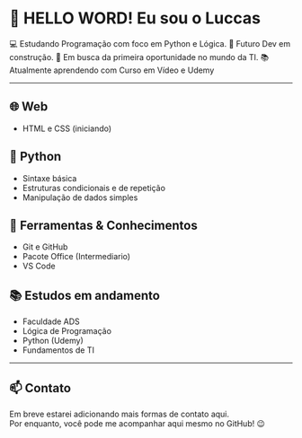 # 👋 HELLO WORD! Eu sou o Luccas

💻 Estudando Programação com foco em Python e Lógica.
🎯 Futuro Dev em construção.
🚀 Em busca da primeira oportunidade no mundo da TI.
📚 Atualmente aprendendo com Curso em Vídeo e Udemy  

---

## 🌐 Web
- HTML e CSS (iniciando)

## 🐍 Python
- Sintaxe básica
- Estruturas condicionais e de repetição
- Manipulação de dados simples

## 🔧 Ferramentas & Conhecimentos
- Git e GitHub
- Pacote Office (Intermediario)
- VS Code

## 📚 Estudos em andamento
- Faculdade ADS
- Lógica de Programação
- Python (Udemy)
- Fundamentos de TI

---

## 📫 Contato
Em breve estarei adicionando mais formas de contato aqui.  
Por enquanto, você pode me acompanhar aqui mesmo no GitHub! 😉

